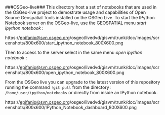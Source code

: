 ###OSGeo-live###
This directory host a set of notebooks that are used in the OSGeo-live project to demostrate usage and capabilities of Open Source Geospatial Tools installed on the OSGeo Live.
To start the IPython Notebook server on the OSGeo-live, use the GEOSPATIAL menu *start ipython notebook* :

https://epifanio@svn.osgeo.org/osgeo/livedvd/gisvm/trunk/doc/images/screenshots/800x600/start_ipython_notebook_800X600.png

Then to access to the server select in the same menu *open ipython notebook* :

https://epifanio@svn.osgeo.org/osgeo/livedvd/gisvm/trunk/doc/images/screenshots/800x600/open_ipython_notebook_800X600.png

From the OSGeo live you can upgrade to the latest version of this repository running the command ```!git pull``` from the directory : ```/home/user/ipython/notebooks``` or directly from inside an IPython notebook.


https://epifanio@svn.osgeo.org/osgeo/livedvd/gisvm/trunk/doc/images/screenshots/800x600/IPython_Notebook_dashboard_800X600.png
